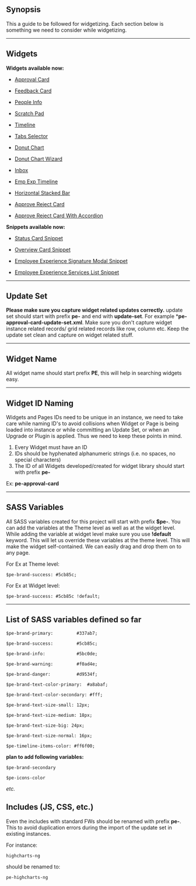 ## Synopsis

This a guide to be followed for widgetizing. Each section below is something we need to consider while widgetizing.

***

## Widgets

**Widgets available now:**

* [Approval Card](https://github.com/platform-experience/serviceportal-widget-library/tree/master/Approve%20Card/pe-approval-card)

* [Feedback Card](https://github.com/platform-experience/serviceportal-widget-library/tree/master/pe-feedback-card)

* [People Info](https://github.com/platform-experience/serviceportal-widget-library/tree/master/People%20Card/pe-people-info)

* [Scratch Pad](https://github.com/platform-experience/serviceportal-widget-library/tree/master/pe-scratch-pad)

* [Timeline](https://github.com/platform-experience/serviceportal-widget-library/tree/master/Timeline/pe-timeline)

* [Tabs Selector](https://github.com/platform-experience/serviceportal-widget-library/tree/master/pe-tabs-selector)

* [Donut Chart](https://github.com/platform-experience/serviceportal-widget-library/tree/master/Charts/pe-donut-chart)

* [Donut Chart Wizard](https://github.com/platform-experience/serviceportal-widget-library/tree/master/Charts/pe-donut-chart-wizard)

* [Inbox](https://github.com/platform-experience/serviceportal-widget-library/tree/master/pe-inbox)

* [Emp Exp Timeline](https://github.com/platform-experience/serviceportal-widget-library/tree/master/Timeline/pe-timeline-emp-exp)

* [Horizontal Stacked Bar](https://github.com/platform-experience/serviceportal-widget-library/tree/master/pe-horizontal-stacked-bar)

* [Approve Reject Card](https://github.com/platform-experience/serviceportal-widget-library/tree/master/Approve%20Card/pe-approve-reject-card)

* [Approve Reject Card With Accordion](https://github.com/platform-experience/serviceportal-widget-library/tree/master/pe-approve-reject-inbox)

**Snippets available now:**

* [Status Card Snippet](https://github.com/platform-experience/serviceportal-widget-library/tree/master/pe-status-card-snippet)

* [Overview Card Snippet](https://github.com/platform-experience/serviceportal-widget-library/tree/master/Overview%20Cards/pe-overview-card-snippet)

* [Employee Experience Signature Modal Snippet](https://github.com/platform-experience/serviceportal-widget-library/tree/master/pe-emp-exp-signature-modal-snippet)

* [Employee Experience Services List Snippet](https://github.com/platform-experience/serviceportal-widget-library/tree/master/pe-emp-exp-services-list-snippet)


***

## Update Set

**Please make sure you capture widget related updates correctly.** update set should start with prefix **pe-** and end with **update-set**. For example ***pe-approval-card-update-set.xml**. Make sure you don't capture widget instance related records/ grid related records like row, column etc. Keep the update set clean and capture on widget related stuff.

***

## Widget Name

All widget name should start prefix **PE**, this will help in searching widgets easy.

***

## Widget ID Naming

Widgets and Pages IDs need to be unique in an instance, we need to take care while naming ID's to avoid collisions when Widget or Page is being loaded into instance or while committing an Update Set, or when an Upgrade or Plugin is applied. Thus we need to keep these points in mind.

1. Every Widget must have an ID
2. IDs should be hyphenated alphanumeric strings (i.e. no spaces, no special characters)
3. The ID of all Widgets developed/created for widget library should start with prefix **pe-**

Ex: **pe-approval-card**

***

## SASS Variables

All SASS variables created for this project will start with prefix **$pe-**. You can add the variables at the Theme level as well as at the widget level.
While adding the variable at widget level make sure you use **!default** keyword. This will let us override these variables at the theme level. This will make the widget self-contained. We can easily drag and drop them on to any page.

For Ex at Theme level:

`$pe-brand-success: #5cb85c;`

For Ex at Widget level:

`$pe-brand-success: #5cb85c !default;`

***

## List of SASS variables defined so far

`$pe-brand-primary:         #337ab7;`

`$pe-brand-success:         #5cb85c;`

`$pe-brand-info:            #5bc0de;`

`$pe-brand-warning:         #f0ad4e;`

`$pe-brand-danger:          #d9534f;`

`$pe-brand-text-color-primary: 	#a8abaf;`

`$pe-brand-text-color-secondary: #fff;`

`$pe-brand-text-size-small: 12px;`

`$pe-brand-text-size-medium: 18px;`

`$pe-brand-text-size-big: 24px;`

`$pe-brand-text-size-normal: 16px;`

`$pe-timeline-items-color: #ff6f00;`


**plan to add following variables:**

`$pe-brand-secondary`

`$pe-icons-color`


*etc.*

## Includes (JS, CSS, etc.)

Even the includes with standard FWs should be renamed with prefix **pe-**. This to avoid duplication errors during the import of the update set in existing instances.

For instance:

`highcharts-ng`

should be renamed to:

`pe-highcharts-ng`